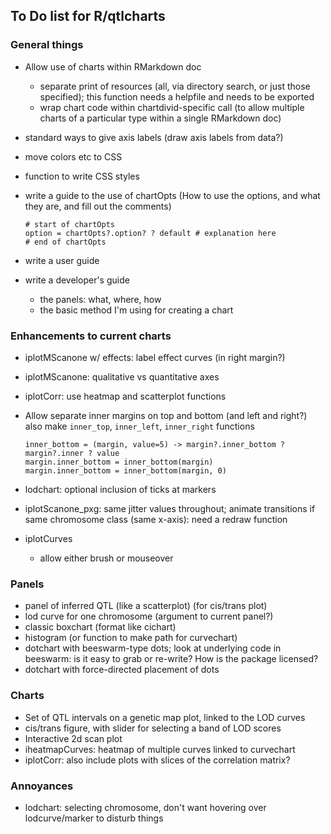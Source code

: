 ## To Do list for R/qtlcharts

### General things

- Allow use of charts within RMarkdown doc
  - separate print of resources (all, via directory search, or just
    those specified); this function needs a helpfile and needs to be
    exported
  - wrap chart code within chartdivid-specific call (to allow multiple
    charts of a particular type within a single RMarkdown doc)
    
- standard ways to give axis labels
  (draw axis labels from data?)

- move colors etc to CSS

- function to write CSS styles

- write a guide to the use of chartOpts
  (How to use the options, and what they are, and fill out the
  comments)

    ```
    # start of chartOpts
    option = chartOpts?.option? ? default # explanation here
    # end of chartOpts
    ```

- write a user guide

- write a developer's guide
  - the panels: what, where, how
  - the basic method I'm using for creating a chart



### Enhancements to current charts

- iplotMScanone w/ effects: label effect curves (in right margin?)

- iplotMScanone: qualitative vs quantitative axes

- iplotCorr: use heatmap and scatterplot functions

- Allow separate inner margins on top and bottom (and left and right?)
  also make `inner_top`, `inner_left`, `inner_right` functions

  ```
  inner_bottom = (margin, value=5) -> margin?.inner_bottom ? margin?.inner ? value
  margin.inner_bottom = inner_bottom(margin)
  margin.inner_bottom = inner_bottom(margin, 0)
  ```

- lodchart: optional inclusion of ticks at markers

- iplotScanone_pxg: same jitter values throughout; animate transitions
  if same chromosome class (same x-axis): need a redraw function

- iplotCurves
  - allow either brush or mouseover



### Panels

- panel of inferred QTL (like a scatterplot) (for cis/trans plot)
- lod curve for one chromosome (argument to current panel?)
- classic boxchart (format like cichart)
- histogram (or function to make path for curvechart)
- dotchart with beeswarm-type dots; look at underlying code in
  beeswarm: is it easy to grab or re-write? How is the package licensed?
- dotchart with force-directed placement of dots



### Charts

- Set of QTL intervals on a genetic map plot, linked to the LOD curves
- cis/trans figure, with slider for selecting a band of LOD scores
- Interactive 2d scan plot
- iheatmapCurves: heatmap of multiple curves linked to curvechart
- iplotCorr: also include plots with slices of the correlation matrix?



### Annoyances

- lodchart: selecting chromosome, don't want hovering over
  lodcurve/marker to disturb things

<!-- the following to make it look nicer -->
<link href="http://kevinburke.bitbucket.org/markdowncss/markdown.css" rel="stylesheet"></link>
<link href="http://www.biostat.wisc.edu/~kbroman/markdown_modified.css" rel="stylesheet"></link>
